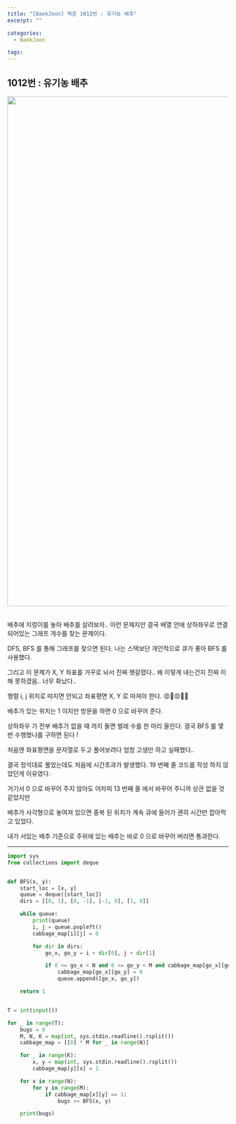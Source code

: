 ```yaml
---
title: "[BaekJoon] 백준 1012번 : 유기농 배추"
excerpt: ""

categories:
  - BaekJoon

tags:
---
```


## 1012번 : 유기농 배추

<center><img width="1157" alt="Cabbage" src="https://user-images.githubusercontent.com/54533309/92329022-b2e46400-f09f-11ea-86da-0c62aa033892.png">
</center>




<br>

배추에 지렁이를 놓아 배추를 살려보자.. 이런 문제지만 결국 배열 안에 상하좌우로 연결되어있는 그래프 개수를 찾는 문제이다.

DFS, BFS 를 통해 그래프를 찾으면 된다. 나는 스택보단 개인적으로 큐가 좋아 BFS 를 사용했다.

그리고 이 문제가 X, Y 좌표를 거꾸로 놔서 진짜 헷갈렸다.. 왜 이렇게 내는건지 진짜 이해 못하겠음.. 너무 화났다..

행렬 i, j 위치로 따지면 안되고 좌표평면 X, Y 로 따져야 한다. 😡🤬😡🤬🤯

배추가 있는 위치는 1 이지만 방문을 하면 0 으로 바꾸어 준다.

상하좌우 가 전부 배추가 없을 때 까지 돌면 벌레 수를 한 마리 올린다. 결국 BFS 를 몇 번 수행했나를 구하면 된다 !

처음엔 좌표평면을 문자열로 두고 풀어보려다 엄청 고생만 하고 실패했다..

결국 정석대로 풀었는데도 처음에 시간초과가 발생했다. 19 번째 줄 코드를 작성 하지 않았던게 이유였다.

거기서 0 으로 바꾸어 주지 않아도 어차피 13 번째 줄 에서 바꾸어 주니까 상관 없을 것 같았지만

배추가 사각형으로 놓여져 있으면 중복 된 위치가 계속 큐에 들어가 괜히 시간만 잡아먹고 있었다.

내가 서있는 배추 기준으로 주위에 있는 배추는 바로 0 으로 바꾸어 버리면 통과한다.

---

```python
import sys
from collections import deque


def BFS(x, y):
	start_loc = [x, y]
	queue = deque([start_loc])
	dirs = [[0, 1], [0, -1], [-1, 0], [1, 0]]

	while queue:
		print(queue)
		i, j = queue.popleft()
		cabbage_map[i][j] = 0

		for dir in dirs:
			go_x, go_y = i + dir[0], j + dir[1]

			if 0 <= go_x < N and 0 <= go_y < M and cabbage_map[go_x][go_y] == 1:
				cabbage_map[go_x][go_y] = 0
				queue.append([go_x, go_y])

	return 1


T = int(input())

for _ in range(T):
	bugs = 0
	M, N, K = map(int, sys.stdin.readline().rsplit())
	cabbage_map = [[0] * M for _ in range(N)]

	for _ in range(K):
		x, y = map(int, sys.stdin.readline().rsplit())
		cabbage_map[y][x] = 1

	for x in range(N):
		for y in range(M):
			if cabbage_map[x][y] == 1:
				bugs += BFS(x, y)

	print(bugs)
```
